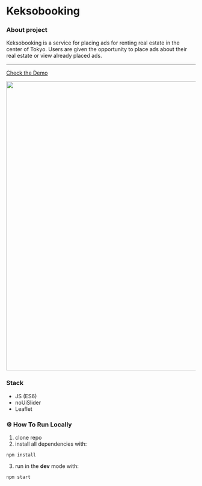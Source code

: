 # Keksobooking

### About project

Keksobooking is a service for placing ads for renting real estate in the center of Tokyo. 
Users are given the opportunity to place ads about their real estate or view already placed ads.

---
<a href="https://bentonfraizer.github.io/704309-keksobooking-25/" target="_blank">Check the Demo</a>

<img src="https://disk.yandex.ru/i/W8yVfdf6CcSW8A" width="769" />

### Stack
- JS (ES6)
- noUiSlider
- Leaflet

### ⚙️ How To Run Locally

1. clone repo
2. install all dependencies with:
```
npm install
```
3. run in the **dev** mode with:
```
npm start
```
